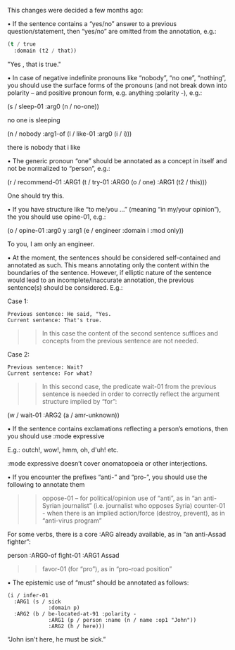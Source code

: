 This changes were decided a few months ago: 


•  If the sentence contains a “yes/no” answer to a previous question/statement, then “yes/no” are omitted from the annotation, e.g.:

```lisp
(t / true
  :domain (t2 / that))
```  

"Yes , that is true."

•	In case of negative indefinite pronouns like “nobody”, “no one”, “nothing”, you should use the surface forms of the pronouns (and not break down into polarity – and positive pronoun form, e.g. anything :polarity -), e.g.:

(s / sleep-01
:arg0 (n / no-one))

no one is sleeping

(n / nobody
:arg1-of (l / like-01
:arg0 (i / i)))

there is nobody that i like

•	The generic pronoun “one” should be annotated as a concept in itself and not be normalized to “person”, e.g.:

(r / recommend-01
  :ARG1 (t / try-01
          :ARG0 (o / one)
          :ARG1 (t2 / this)))

One should try this.

•	If you have structure like “to me/you …” (meaning “in my/your opinion”), the you should use opine-01, e.g.:

(o / opine-01
  :arg0 y
  :arg1 (e / engineer
          :domain i
          :mod only))

To you, I am only an engineer.

•	At the moment, the sentences should be considered self-contained and annotated as such. This means annotating only the content within the boundaries of the sentence. However, if elliptic nature of the sentence would lead to an incomplete/inaccurate annotation, the previous sentence(s) should be considered. E.g.:

Case 1:

    Previous sentence: He said, "Yes.
    Current sentence: That's true.

>> In this case the content of the second sentence suffices and concepts from the previous sentence are not needed.

Case 2:

    Previous sentence: Wait?
    Current sentence: For what?

>> In this second case, the predicate wait-01 from the previous sentence is needed in order to correctly reflect the argument structure implied by “for”:

(w / wait-01
  :ARG2 (a / amr-unknown))


•	If the sentence contains exclamations reflecting a person’s emotions, then you should use :mode expressive

E.g.: outch!, wow!, hmm, oh, d'uh! etc.

:mode expressive doesn’t cover onomatopoeia or other interjections.

•	If you encounter the prefixes “anti-” and “pro-”, you should use the following to annotate them

>> oppose-01 – for political/opinion use of “anti”, as in “an anti-Syrian journalist” (i.e. journalist who opposes Syria)
>> counter-01 - when there is an implied action/force (destroy, prevent), as in “anti-virus program”

For some verbs, there is a core :ARG already available, as in “an anti-Assad fighter”: 

person 
     :ARG0-of fight-01 
            :ARG1 Assad

>> favor-01 (for “pro”), as in “pro-road position”

•	The epistemic use of “must” should be annotated as follows:

    (i / infer-01
      :ARG1 (s / sick
                 :domain p)
      :ARG2 (b / be-located-at-91 :polarity -
                 :ARG1 (p / person :name (n / name :op1 "John"))
                 :ARG2 (h / here)))

“John isn't here, he must be sick.”
